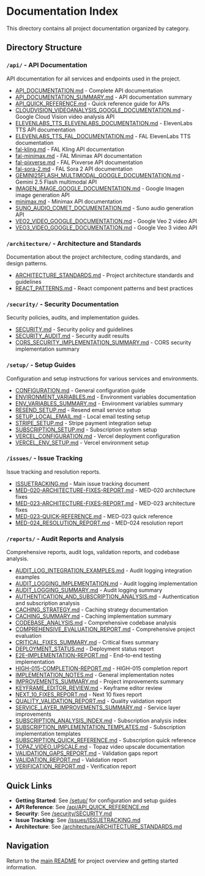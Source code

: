 # Documentation Index

This directory contains all project documentation organized by category.

## Directory Structure

### `/api/` - API Documentation

API documentation for all services and endpoints used in the project.

- [API_DOCUMENTATION.md](./api/API_DOCUMENTATION.md) - Complete API documentation
- [API_DOCUMENTATION_SUMMARY.md](./api/API_DOCUMENTATION_SUMMARY.md) - API documentation summary
- [API_QUICK_REFERENCE.md](./api/API_QUICK_REFERENCE.md) - Quick reference guide for APIs
- [CLOUDVISION_VIDEOANALYSIS_GOOGLE_DOCUMENTATION.md](./api/CLOUDVISION_VIDEOANALYSIS_GOOGLE_DOCUMENTATION.md) - Google Cloud Vision video analysis API
- [ELEVENLABS_TTS_ELEVENLABS_DOCUMENTATION.md](./api/ELEVENLABS_TTS_ELEVENLABS_DOCUMENTATION.md) - ElevenLabs TTS API documentation
- [ELEVENLABS_TTS_FAL_DOCUMENTATION.md](./api/ELEVENLABS_TTS_FAL_DOCUMENTATION.md) - FAL ElevenLabs TTS documentation
- [fal-kling.md](./api/fal-kling.md) - FAL Kling API documentation
- [fal-minimax.md](./api/fal-minimax.md) - FAL Minimax API documentation
- [fal-pixverse.md](./api/fal-pixverse.md) - FAL Pixverse API documentation
- [fal-sora-2.md](./api/fal-sora-2.md) - FAL Sora 2 API documentation
- [GEMINI25FLASH_MULTIMODAL_GOOGLE_DOCUMENTATION.md](./api/GEMINI25FLASH_MULTIMODAL_GOOGLE_DOCUMENTATION.md) - Gemini 2.5 Flash multimodal API
- [IMAGEN_IMAGE_GOOGLE_DOCUMENTATION.md](./api/IMAGEN_IMAGE_GOOGLE_DOCUMENTATION.md) - Google Imagen image generation API
- [minimax.md](./api/minimax.md) - Minimax API documentation
- [SUNO_AUDIO_COMET_DOCUMENTATION.md](./api/SUNO_AUDIO_COMET_DOCUMENTATION.md) - Suno audio generation API
- [VEO2_VIDEO_GOOGLE_DOCUMENTATION.md](./api/VEO2_VIDEO_GOOGLE_DOCUMENTATION.md) - Google Veo 2 video API
- [VEO3_VIDEO_GOOGLE_DOCUMENTATION.md](./api/VEO3_VIDEO_GOOGLE_DOCUMENTATION.md) - Google Veo 3 video API

### `/architecture/` - Architecture and Standards

Documentation about the project architecture, coding standards, and design patterns.

- [ARCHITECTURE_STANDARDS.md](./architecture/ARCHITECTURE_STANDARDS.md) - Project architecture standards and guidelines
- [REACT_PATTERNS.md](./architecture/REACT_PATTERNS.md) - React component patterns and best practices

### `/security/` - Security Documentation

Security policies, audits, and implementation guides.

- [SECURITY.md](./security/SECURITY.md) - Security policy and guidelines
- [SECURITY_AUDIT.md](./security/SECURITY_AUDIT.md) - Security audit results
- [CORS_SECURITY_IMPLEMENTATION_SUMMARY.md](./security/CORS_SECURITY_IMPLEMENTATION_SUMMARY.md) - CORS security implementation summary

### `/setup/` - Setup Guides

Configuration and setup instructions for various services and environments.

- [CONFIGURATION.md](./setup/CONFIGURATION.md) - General configuration guide
- [ENVIRONMENT_VARIABLES.md](./setup/ENVIRONMENT_VARIABLES.md) - Environment variables documentation
- [ENV_VARIABLES_SUMMARY.md](./setup/ENV_VARIABLES_SUMMARY.md) - Environment variables summary
- [RESEND_SETUP.md](./setup/RESEND_SETUP.md) - Resend email service setup
- [SETUP_LOCAL_EMAIL.md](./setup/SETUP_LOCAL_EMAIL.md) - Local email testing setup
- [STRIPE_SETUP.md](./setup/STRIPE_SETUP.md) - Stripe payment integration setup
- [SUBSCRIPTION_SETUP.md](./setup/SUBSCRIPTION_SETUP.md) - Subscription system setup
- [VERCEL_CONFIGURATION.md](./setup/VERCEL_CONFIGURATION.md) - Vercel deployment configuration
- [VERCEL_ENV_SETUP.md](./setup/VERCEL_ENV_SETUP.md) - Vercel environment setup

### `/issues/` - Issue Tracking

Issue tracking and resolution reports.

- [ISSUETRACKING.md](./issues/ISSUETRACKING.md) - Main issue tracking document
- [MED-020-ARCHITECTURE-FIXES-REPORT.md](./issues/MED-020-ARCHITECTURE-FIXES-REPORT.md) - MED-020 architecture fixes
- [MED-023-ARCHITECTURE-FIXES-REPORT.md](./issues/MED-023-ARCHITECTURE-FIXES-REPORT.md) - MED-023 architecture fixes
- [MED-023-QUICK-REFERENCE.md](./issues/MED-023-QUICK-REFERENCE.md) - MED-023 quick reference
- [MED-024_RESOLUTION_REPORT.md](./issues/MED-024_RESOLUTION_REPORT.md) - MED-024 resolution report

### `/reports/` - Audit Reports and Analysis

Comprehensive reports, audit logs, validation reports, and codebase analysis.

- [AUDIT_LOG_INTEGRATION_EXAMPLES.md](./reports/AUDIT_LOG_INTEGRATION_EXAMPLES.md) - Audit logging integration examples
- [AUDIT_LOGGING_IMPLEMENTATION.md](./reports/AUDIT_LOGGING_IMPLEMENTATION.md) - Audit logging implementation
- [AUDIT_LOGGING_SUMMARY.md](./reports/AUDIT_LOGGING_SUMMARY.md) - Audit logging summary
- [AUTHENTICATION_AND_SUBSCRIPTION_ANALYSIS.md](./reports/AUTHENTICATION_AND_SUBSCRIPTION_ANALYSIS.md) - Authentication and subscription analysis
- [CACHING_STRATEGY.md](./reports/CACHING_STRATEGY.md) - Caching strategy documentation
- [CACHING_SUMMARY.md](./reports/CACHING_SUMMARY.md) - Caching implementation summary
- [CODEBASE_ANALYSIS.md](./reports/CODEBASE_ANALYSIS.md) - Comprehensive codebase analysis
- [COMPREHENSIVE_EVALUATION_REPORT.md](./reports/COMPREHENSIVE_EVALUATION_REPORT.md) - Comprehensive project evaluation
- [CRITICAL_FIXES_SUMMARY.md](./reports/CRITICAL_FIXES_SUMMARY.md) - Critical fixes summary
- [DEPLOYMENT_STATUS.md](./reports/DEPLOYMENT_STATUS.md) - Deployment status report
- [E2E-IMPLEMENTATION-REPORT.md](./reports/E2E-IMPLEMENTATION-REPORT.md) - End-to-end testing implementation
- [HIGH-015-COMPLETION-REPORT.md](./reports/HIGH-015-COMPLETION-REPORT.md) - HIGH-015 completion report
- [IMPLEMENTATION_NOTES.md](./reports/IMPLEMENTATION_NOTES.md) - General implementation notes
- [IMPROVEMENTS_SUMMARY.md](./reports/IMPROVEMENTS_SUMMARY.md) - Project improvements summary
- [KEYFRAME_EDITOR_REVIEW.md](./reports/KEYFRAME_EDITOR_REVIEW.md) - Keyframe editor review
- [NEXT_10_FIXES_REPORT.md](./reports/NEXT_10_FIXES_REPORT.md) - Next 10 fixes report
- [QUALITY_VALIDATION_REPORT.md](./reports/QUALITY_VALIDATION_REPORT.md) - Quality validation report
- [SERVICE_LAYER_IMPROVEMENTS_SUMMARY.md](./reports/SERVICE_LAYER_IMPROVEMENTS_SUMMARY.md) - Service layer improvements
- [SUBSCRIPTION_ANALYSIS_INDEX.md](./reports/SUBSCRIPTION_ANALYSIS_INDEX.md) - Subscription analysis index
- [SUBSCRIPTION_IMPLEMENTATION_TEMPLATES.md](./reports/SUBSCRIPTION_IMPLEMENTATION_TEMPLATES.md) - Subscription implementation templates
- [SUBSCRIPTION_QUICK_REFERENCE.md](./reports/SUBSCRIPTION_QUICK_REFERENCE.md) - Subscription quick reference
- [TOPAZ_VIDEO_UPSCALE.md](./reports/TOPAZ_VIDEO_UPSCALE.md) - Topaz video upscale documentation
- [VALIDATION_GAPS_REPORT.md](./reports/VALIDATION_GAPS_REPORT.md) - Validation gaps report
- [VALIDATION_REPORT.md](./reports/VALIDATION_REPORT.md) - Validation report
- [VERIFICATION_REPORT.md](./reports/VERIFICATION_REPORT.md) - Verification report

## Quick Links

- **Getting Started**: See [/setup/](./setup/) for configuration and setup guides
- **API Reference**: See [/api/API_QUICK_REFERENCE.md](./api/API_QUICK_REFERENCE.md)
- **Security**: See [/security/SECURITY.md](./security/SECURITY.md)
- **Issue Tracking**: See [/issues/ISSUETRACKING.md](./issues/ISSUETRACKING.md)
- **Architecture**: See [/architecture/ARCHITECTURE_STANDARDS.md](./architecture/ARCHITECTURE_STANDARDS.md)

## Navigation

Return to the [main README](../README.md) for project overview and getting started information.
